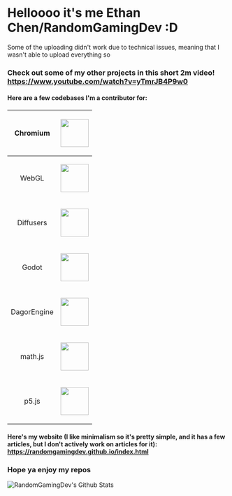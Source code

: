 # Helloooo it's me Ethan Chen/RandomGamingDev :D

Some of the uploading didn't work due to technical issues, meaning that I wasn't able to upload everything so <br/>

### Check out some of my other projects in this short 2m video! https://www.youtube.com/watch?v=yTmrJB4P9w0


#### Here are a few codebases I'm a contributor for:

| Chromium | <p align="center"><a href="https://www.chromium.org/chromium-projects/" target=”_blank”><img src="https://github.com/user-attachments/assets/ba214470-07e3-48d8-a9fd-4f51a2f054f4" height=64 /></a></p> |
| --- | --- |
| <p align="center">WebGL</p> | <p align="center"><a href="https://www.khronos.org/webgl/" target=”_blank”><img src="https://github.com/user-attachments/assets/ff65a9bd-bfec-4dbb-9ca8-2abcc0c5d87d" height=64 /></a></p> |
| <p align="center">Diffusers</p> | <p align="center"><a href="https://huggingface.co/docs/diffusers/en/index" target=”_blank”><img src="https://github.com/user-attachments/assets/cc3ffd91-ec11-46e6-854f-aa1ceddf09dd" height=64 /></a></p> |
| <p align="center">Godot</p> | <p align="center"><a href="https://godotengine.org/" target=”_blank”><img src="https://github.com/user-attachments/assets/f2a828a6-0081-4e88-ac80-87de091f7e6a" height=64 /></a></p> |
| <p align="center">DagorEngine</p> | <p align="center"><a href="https://gaijinent.com/news/dagor-engine-gone-open-source" target=”_blank”><img src="https://github.com/user-attachments/assets/82c7023e-e4ba-4dd5-8f04-918e8591286b" height=64 /></a></p> |
| <p align="center">math.js</p> | <p align="center"><a href="https://mathjs.org/" target=”_blank”><img src="https://github.com/user-attachments/assets/3108600c-a52f-4474-9150-79c4ef7c1fe7" height=64 /></a></p> |
| <p align="center">p5.js</p> | <p align="center"><a href="https://p5js.org/" target=”_blank”><img src="https://github.com/user-attachments/assets/066a6fcb-70d9-4376-abf6-f242e6a6c6fe" height=64 /></a></p> |

#### Here's my website (I like minimalism so it's pretty simple, and it has a few articles, but I don't actively work on articles for it): https://randomgamingdev.github.io/index.html

### Hope ya enjoy my repos

![RandomGamingDev's Github Stats](https://github-readme-stats.vercel.app/api?username=RandomGamingDev&show_icons=true&theme=github_dark&count_private=true&include_all_commits=true&rank_icon=github)
